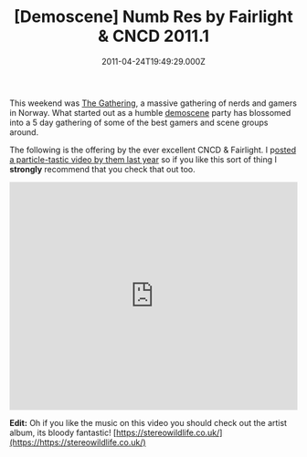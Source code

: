 ﻿---
coverImage: /images/fallback-post-header.png
date: "2011-04-24T19:49:29.000Z"
tags:
  - cncd
  - code
  - demo
  - demoscene
  - epic
  - fairlight
  - music
title: "[Demoscene] Numb Res by Fairlight & CNCD 2011.1"
oldUrl: /fun-amp-videos/demoscene-numb-res-by-fairlight-cncd-2011-1
---

This weekend was [The Gathering](https://www.demoparty.net/the-gathering-2011/), a massive gathering of nerds and gamers in Norway. What started out as a humble [demoscene](https://demoscene.org) party has blossomed into a 5 day gathering of some of the best gamers and scene groups around.

<!-- more -->

The following is the offering by the ever excellent CNCD &amp; Fairlight. I p[osted a particle-tastic video by them last year](/posts/assembly-2010-cncd-fairlight-demo/) so if you like this sort of thing I **strongly** recommend that you check that out too.

<iframe width="100%" height="400" src="https://www.youtube.com/embed/wPdYfn9_dIM" frameborder="0" allow="accelerometer; autoplay; clipboard-write; encrypted-media; gyroscope; picture-in-picture" allowfullscreen></iframe>

**Edit:** Oh if you like the music on this video you should check out the artist album, its bloody fantastic! [https://stereowildlife.co.uk/](https://https://stereowildlife.co.uk/)
